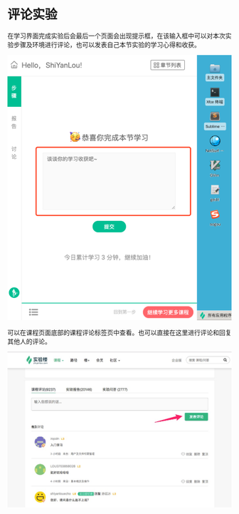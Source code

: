 # 评论实验

在学习界面完成实验后会最后一个页面会出现提示框，在该输入框中可以对本次实验步骤及环境进行评论，也可以发表自己本节实验的学习心得和收获。

![commentlab1](../images/commentlab1.png)

可以在课程页面底部的课程评论标签页中查看。也可以直接在这里进行评论和回复其他人的评论。

![commentlab2](../images/commentlab2.jpg)


